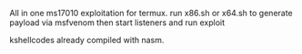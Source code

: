 All in one ms17010 exploitation for termux. run x86.sh or x64.sh to 
generate payload via msfvenom then start listeners and run exploit


kshellcodes already compiled with nasm.
